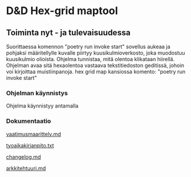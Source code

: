 # **D&D Hex-grid maptool**

## Toiminta nyt - ja tulevaisuudessa

Suorittaessa komennon "poetry run invoke start" sovellus aukeaa ja pohjaksi määritellylle kuvalle piirtyy kuusikulmioverkosto, joka muodostuu kuusikulmio olioista. Ohjelma tunnistaa, mitä olentoa klikataan hiirellä. Ohjelman avaa sitä hexaolentoa vastaava tekstitiedoston geditissä, johoin voi kirjoittaa muistiinpanoja. hex grid map kansiossa komento: "poetry run invoke start"

### Ohjelman käynnistys

Ohjelma käynnistyy antamalla 

### Dokumentaatio

[vaatimusmaarittely.md](https://github.com/kaariroo/ot-harjoitustyo/blob/master/dokumentaatio/vaatimusmaarittely.md)

[tyoaikakirjanpito.txt](https://github.com/kaariroo/ot-harjoitustyo/blob/master/dokumentaatio/tyoaikakirjanpito.txt)

[changelog.md](https://github.com/kaariroo/ot-harjoitustyo/blob/master/hex-grid-app/dokumentaatio/changelog.md)

[arkkitehtuuri.md](https://github.com/kaariroo/ot-harjoitustyo/blob/master/hex-grid-app/dokumentaatio/arkkitehtuuri.md)
